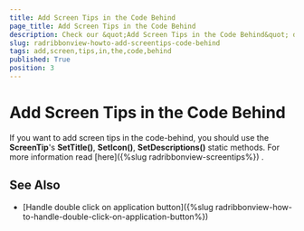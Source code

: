 ```yaml
---
title: Add Screen Tips in the Code Behind
page_title: Add Screen Tips in the Code Behind
description: Check our &quot;Add Screen Tips in the Code Behind&quot; documentation article for the RadRibbonView {{ site.framework_name }} control.
slug: radribbonview-howto-add-screentips-code-behind
tags: add,screen,tips,in,the,code,behind
published: True
position: 3
---
```


# Add Screen Tips in the Code Behind

If you want to add screen tips in the code-behind, you should use the __ScreenTip__'s __SetTitle()__, __SetIcon()__, __SetDescriptions()__ static methods. For more information read [here]({%slug radribbonview-screentips%}) .

## See Also
 * [Handle double click on application button]({%slug radribbonview-how-to-handle-double-click-on-application-button%})